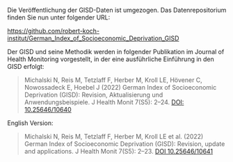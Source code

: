 Die Veröffentlichung der GISD-Daten ist umgezogen. Das Datenrepositorium finden Sie nun unter folgender URL:

https://github.com/robert-koch-institut/German_Index_of_Socioeconomic_Deprivation_GISD

Der GISD und seine Methodik werden in folgender Publikation im Journal of Health Monitoring vorgestellt, in der eine ausführliche Einführung in den GISD erfolgt:

> Michalski N, Reis M, Tetzlaff F, Herber M, Kroll LE, Hövener C, Nowossadeck E, Hoebel J (2022) German Index of Socioeconomic Deprivation (GISD): Revision, Aktualisierung und Anwendungsbeispiele. J Health Monit 7(S5): 2–24. [DOI: 10.25646/10640](https://doi.org/10.25646/10640)

English Version:
> Michalski N, Reis M, Tetzlaff F, Herber M, Kroll LE et al. (2022) German Index of Socioeconomic Deprivation (GISD): Revision, update and applications. J Health Monit 7(S5): 2–23. [DOI 10.25646/10641](https://doi.org/10.25646/10641)
